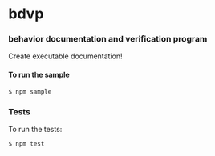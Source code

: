 # bdvp

### behavior documentation and verification program

Create executable documentation!

#### To run the sample

```
$ npm sample
```

### Tests

To run the tests:

```
$ npm test
```